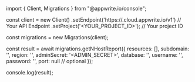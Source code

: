 import { Client, Migrations } from "@appwrite.io/console";

const client = new Client()
    .setEndpoint('https://<REGION>.cloud.appwrite.io/v1') // Your API Endpoint
    .setProject('<YOUR_PROJECT_ID>'); // Your project ID

const migrations = new Migrations(client);

const result = await migrations.getNHostReport({
    resources: [],
    subdomain: '<SUBDOMAIN>',
    region: '<REGION>',
    adminSecret: '<ADMIN_SECRET>',
    database: '<DATABASE>',
    username: '<USERNAME>',
    password: '<PASSWORD>',
    port: null // optional
});

console.log(result);
